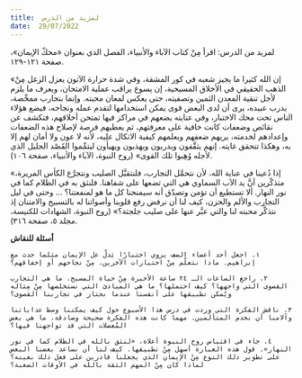 ```yaml
---
title:  لمزيد من الدرس
date:  29/07/2022
---
```


لمزيد من الدرس: اقرأ مِنْ كتاب الآباء والأنبياء، الفصل الذي بعنوان «محكّ الإيمان»، صفحة ١٢١-١٢٩.

«إن الله كثيرا ما يجيز شعبه في كور المشقة، وفي شدة حرارة الآتون يعزل الزغل مِنْ الذهب الحقيقي في الأخلاق المسيحية، إن يسوع يراقب عملية الامتحان، ويعرف ما يلزم لأجل تنقية المعدن الثمين وتصفيته، حتى يعكس لمعان محبته. وإنما بتجارب ممحِّصة، يدرب عبيده، يرى أن لدى البعض قوى يمكن استخدامها لتقدم عمله ونجاحه، فيضع هؤلاء الناس تحت محك الاختبار، وفي عنايته يضعهم في مراكز فيها تمتحن أخلاقهم، فتكشف عن نقائص وضعفات كانت خافية على معرفتهم، ثم يعطيهم فرصة لإصلاح هذه الضعفات وإعدادهم لخدمته، يريهم ضعفهم ويعلمهم كيفية الاتكال عليه، لأنه لا عون ولا أمان لهم إلا به، وهكذا تتحقق غايته. إنهم يثقَّفون ويدربون ويهذبون ويهيأون ليتمِّموا القَصْد الجليل الذي لأجله وُهِبوا تلك القوى» (روح النبوة، الآباء والأنبياء، صفحة ١٠٦).

«إذا دُعينا في عناية الله، لأن نتحمَّل التجارب، فلنتقبَّل الصليب ونتجرَّع الكأس المريرة، متذكّرين أنَّ يد الآب السماوي هي التي تضعها على شفاهنا. فلنثق به في الظلام كما في نور النهار. ألا تستطيع أن تؤمن وتصدّق أنه سيمنحنا كل ما هو لمنفعتنا؟ ... وحتى في ليل التجارب والألم والحزن، كيف لنا أن نرفض رفع قلوبنا وأصواتنا له بالتسبيح والامتنان إذ نتذكَّر محبته لنا والتي عبَّر عنها على صليب جلجثة؟» (روح النبوة، الشهادات للكنيسة، مجلد ٥، صفحة ٣١٦).

**أسئلة للنقاش**

`١. اجعل أحد أعضاء الصف يروي اختبارًا يَدلّ عل الإيمان مثلما حدث مع إبراهيم. ماذا نتعلّم مِنْ اختبارات الآخرين، مِنْ نجاحهم أو إخفاقهم؟`

`٢. راجع الساعات الـ ٢٤ ساعة الأخيرة مِنْ حياة المسيح. ما هي التجارب القصوى التي واجهها؟ كيف احتملها؟ ما هي المبادئ التي نستخلصها مِنْ مِثاله ويُمكن تطبيقها على أنفسنا عندما نجتاز في تجاربنا القصوى؟`

`٣. ناقش الفكرة التي وردت في درس هذا الأسبوع حول كيف يمكننا وسط عذاباتنا وآلامنا أن نخدم المتألمين. مهما كانت هذه الفكرة صحيحة وصادقة، ما هي بعض المُعضلات التي قد تواجهنا فيها؟`

`٤. جاء في اقتباس روح النبوة أعلاه، «لنثق بالله في الظلام كما في نور النهار». قول هذه العبارة أسهل مِنْ تطبيقها. كيف لنا أن نساعد بعضنا البعض على تطوير ذلك النوع مِنْ الإيمان الذي يجعلنا قادرين على فعل ذلك بعينه؟ لماذا كان مِنْ المهم الثقة بالله في الأوقات الصعبة؟`